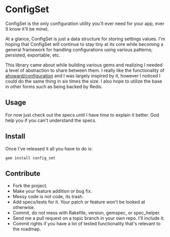 
ConfigSet
=========

ConfigSet is the only configuration utility you'll ever need for your app, ever (I know it'll be mine).

At a glance, ConfigSet is just a data structure for storing settings values. I'm hoping that ConfigSet will continue to stay tiny at its core while becoming a general framework for handling configurations using various patterns; persisted, exportable, etc.

This library came about while building various gems and realizing I needed a level of abstraction to share between them. I really like the functionality of [ahoward/configuration](https://github.com/ahoward/configuration) and I was largely inspired by it, however I noticed I could do the same thing in six times the size. I also hope to utilize the base in other forms such as being backed by Redis.


Usage
-----

For now just check out the specs until I have time to explain it better. God help you if you can't understand the specs.

Install
-------

Once I've released it all you have to do is:

`gem install config_set`


Contribute
----------

* Fork the project.
* Make your feature addition or bug fix.
* Messy code is not code, its trash.
* Add specs/tests for it. Your patch or feature won't be looked at otherwise.
* Commit, do not mess with Rakefile, version, gemspec, or spec_helper.
* Send me a pull request on a topic branch in your own repo. I'll include it.
* Commit rights if you have a lot of tested functionality that's relevant to the roadmap.
